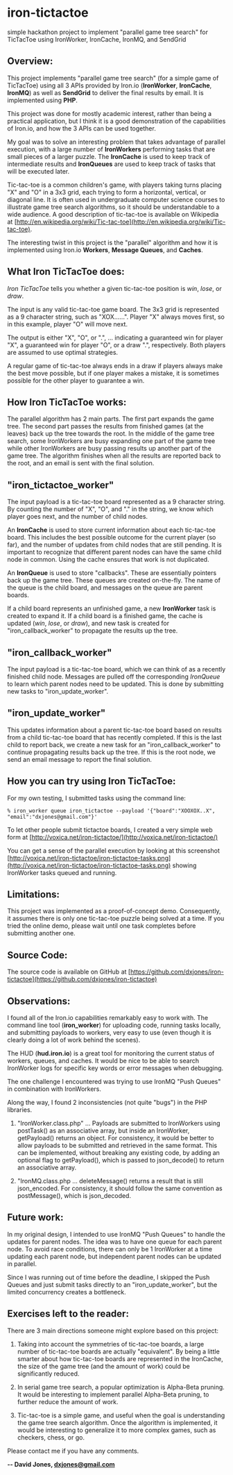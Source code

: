 iron-tictactoe
==============

simple hackathon project to implement "parallel game tree search" for TicTacToe using IronWorker, IronCache, IronMQ, and SendGrid

Overview:
---

This project implements "parallel game tree search" (for a simple game of TicTacToe) using all 3 APIs provided by Iron.io (**IronWorker**, **IronCache**, **IronMQ**) as well as **SendGrid** to deliver the final results by email. It is implemented using **PHP**.

This project was done for mostly academic interest, rather than being a practical application, but I think it is a good demonstration of the capabilities of Iron.io, and how the 3 APIs can be used together.

My goal was to solve an interesting problem that takes advantage of parallel execution, with a large number of **IronWorkers** performing tasks that are small pieces of a larger puzzle. The **IronCache** is used to keep track of intermediate results and **IronQueues** are used to keep track of tasks that will be executed later.

Tic-tac-toe is a common children's game, with players taking turns placing "X" and "O" in a 3x3 grid, each trying to form a horizontal, vertical, or diagonal line. It is often used in undergraduate computer science courses to illustrate game tree search algorithms, so it should be understandable to a wide audience. A good description of tic-tac-toe is available on Wikipedia at [http://en.wikipedia.org/wiki/Tic-tac-toe](http://en.wikipedia.org/wiki/Tic-tac-toe).

The interesting twist in this project is the "parallel" algorithm and how it is implemented using Iron.io **Workers**, **Message Queues**, and **Caches**.

What Iron TicTacToe does:
---

*Iron TicTacToe* tells you whether a given tic-tac-toe position is *win*, *lose*, or *draw*.

The input is any valid tic-tac-toe game board.  The 3x3 grid is represented as a 9 character string, such as "XOX......".  Player "X" always moves first, so in this example, player "O" will move next.

The output is either "X", "O", or ".", ... indicating a guaranteed win for player "X", a guaranteed win for player "O", or a draw ".", respectively. Both players are assumed to use optimal strategies.

A regular game of tic-tac-toe always ends in a draw if players always make the best move possible, but if one player makes a mistake, it is sometimes possible for the other player to guarantee a win.

How Iron TicTacToe works:
---

The parallel algorithm has 2 main parts. The first part expands the game tree. The second part passes the results from finished games (at the leaves) back up the tree towards the root. In the middle of the game tree search, some IronWorkers are busy expanding one part of the game tree while other IronWorkers are busy passing results up another part of the game tree. The algorithm finishes when all the results are reported back to the root, and an email is sent with the final solution.

"iron_tictactoe_worker"
---

The input payload is a tic-tac-toe board represented as a 9 character string. By counting the number of "X", "O", and "." in the string, we know which player goes next, and the number of child nodes.

An **IronCache** is used to store current information about each tic-tac-toe board. This includes the best possible outcome for the current player (so far), and the number of updates from child nodes that are still pending. It is important to recognize that different parent nodes can have the same child node in common. Using the cache ensures that work is not duplicated.

An **IronQueue** is used to store "callbacks".  These are essentially pointers back up the game tree. These queues are created on-the-fly. The name of the queue is the child board, and messages on the queue are parent boards.

If a child board represents an unfinished game, a new **IronWorker** task is created to expand it. If a child board is a finished game, the cache is updated (*win*, *lose*, or *draw*), and new task is created for "iron_callback_worker" to propagate the results up the tree.

"iron_callback_worker"
---

The input payload is a tic-tac-toe board, which we can think of as a recently finished child node. Messages are pulled off the corresponding *IronQueue* to learn which parent nodes need to be updated. This is done by submitting new tasks to "iron_update_worker".

"iron_update_worker"
---

This updates information about a parent tic-tac-toe board based on results from a child tic-tac-toe board that has recently completed. If this is the last child to report back, we create a new task for an "iron_callback_worker" to continue propagating results back up the tree. If this is the root node, we send an email message to report the final solution.

How you can try using Iron TicTacToe:
---

For my own testing, I submitted tasks using the command line:
```
% iron_worker queue iron_tictactoe --payload '{"board":"XOOXOX..X", "email":"dxjones@gmail.com"}'
```

To let other people submit tictactoe boards, I created a very simple web form at [http://voxica.net/iron-tictactoe/](http://voxica.net/iron-tictactoe/)

You can get a sense of the parallel execution by looking at this screenshot [http://voxica.net/iron-tictactoe/iron-tictactoe-tasks.png](http://voxica.net/iron-tictactoe/iron-tictactoe-tasks.png) showing IronWorker tasks queued and running.

Limitations:
---

This project was implemented as a proof-of-concept demo. Consequently, it assumes there is only one tic-tac-toe puzzle being solved at a time. If you tried the online demo, please wait until one task completes before submitting another one.

Source Code:
---

The source code is available on GitHub at [https://github.com/dxjones/iron-tictactoe](https://github.com/dxjones/iron-tictactoe)

Observations:
---

I found all of the Iron.io capabilities remarkably easy to work with.
The command line tool (**iron_worker**) for uploading code, running tasks locally, and submitting payloads to workers, very easy to use (even though it is clearly doing a lot of work behind the scenes).

The HUD (**hud.iron.io**) is a great tool for monitoring the current status of workers, queues, and caches. It would be nice to be able to search IronWorker logs for specific key words or error messages when debugging.

The one challenge I encountered was trying to use IronMQ "Push Queues" in combination with IronWorkers.

Along the way, I found 2 inconsistencies (not quite "bugs") in the PHP libraries.

1. "IronWorker.class.php" ... Payloads are submitted to IronWorkers using postTask() as an associative array, but inside an IronWorker, getPayload() returns an object. For consistency, it would be better to allow payloads to be submitted and retrieved in the same format. This can be implemented, without breaking any existing code, by adding an optional flag to getPayload(), which is passed to json_decode() to return an associative array.

2. "IronMQ.class.php ... deleteMessage() returns a result that is still json_encoded. For consistency, it should follow the same convention as postMessage(), which is json_decoded.

Future work:
---

In my original design, I intended to use IronMQ "Push Queues" to handle the updates for parent nodes. The idea was to have one queue for each parent node. To avoid race conditions, there can only be 1 IronWorker at a time updating each parent node, but independent parent nodes can be updated in parallel.

Since I was running out of time before the deadline, I skipped the Push Queues and just submit tasks directly to an "iron_update_worker", but the limited concurrency creates a bottleneck.

Exercises left to the reader:
---

There are 3 main directions someone might explore based on this project:

1. Taking into account the symmetries of tic-tac-toe boards, a large number of tic-tac-toe boards are actually "equivalent". By being a little smarter about how tic-tac-toe boards are represented in the IronCache, the size of the game tree (and the amount of work) could be significantly reduced.

2. In serial game tree search, a popular optimization is Alpha-Beta pruning. It would be interesting to implement parallel Alpha-Beta pruning, to further reduce the amount of work.

3. Tic-tac-toe is a simple game, and useful when the goal is understanding the game tree search algorithm. Once the algorithm is implemented, it would be interesting to generalize it to more complex games, such as checkers, chess, or go.

Please contact me if you have any comments.

**-- David Jones, dxjones@gmail.com**
